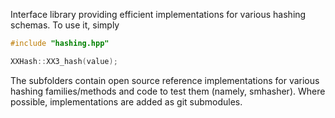 Interface library providing efficient implementations for various hashing schemas. To use it, simply 

```c++
#include "hashing.hpp"

XXHash::XX3_hash(value);
```

The subfolders contain open source reference implementations for various hashing families/methods and code to test
them (namely, smhasher). Where possible, implementations are added as git submodules.

